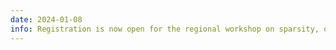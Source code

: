 ```yaml
---
date: 2024-01-08
info: Registration is now open for the regional workshop on sparsity, optimization, and inverse problems, scheduled for February 16th. Apply at <a href="https://popils-day.github.io/">POPILS</a>
---
```

